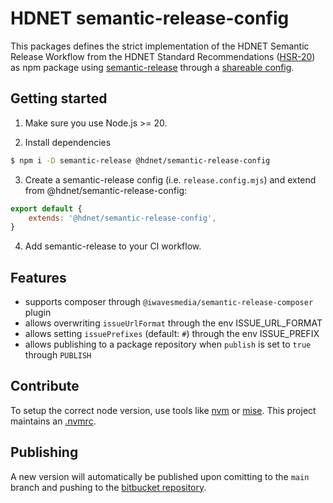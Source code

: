# HDNET semantic-release-config

This packages defines the strict implementation of the HDNET Semantic Release Workflow
from the HDNET Standard Recommendations
([HSR-20](https://hdgroup.atlassian.net/wiki/spaces/OPS/pages/182386689/HSR-20+Releaseworkflow+mit+semantic-release))
as npm package
using [semantic-release](https://github.com/semantic-release/semantic-release)
through a
[shareable config](https://github.com/semantic-release/semantic-release/blob/master/docs/usage/shareable-configurations.md).

## Getting started

1. Make sure you use Node.js >= 20.

2. Install dependencies
```bash
$ npm i -D semantic-release @hdnet/semantic-release-config
```

3. Create a semantic-release config (i.e. `release.config.mjs`) and extend from @hdnet/semantic-release-config:
```javascript
export default {
    extends: '@hdnet/semantic-release-config',
}
```

4. Add semantic-release to your CI workflow.


## Features

* supports composer through `@iwavesmedia/semantic-release-composer` plugin
* allows overwriting `issueUrlFormat` through the env ISSUE_URL_FORMAT
* allows setting `issuePrefixes` (default: `#`) through the env ISSUE_PREFIX
* allows publishing to a package repository when `publish` is set to `true` through `PUBLISH`


## Contribute

To setup the correct node version, use tools like [nvm](https://github.com/nvm-sh/nvm) or [mise](https://github.com/jdx/mise). This project maintains an [.nvmrc](./.nvmrc).

## Publishing

A new version will automatically be published upon comitting to the `main` branch and pushing to the [bitbucket repository](https://bitbucket.org/hdnet/semantic-release-config/src/main/).